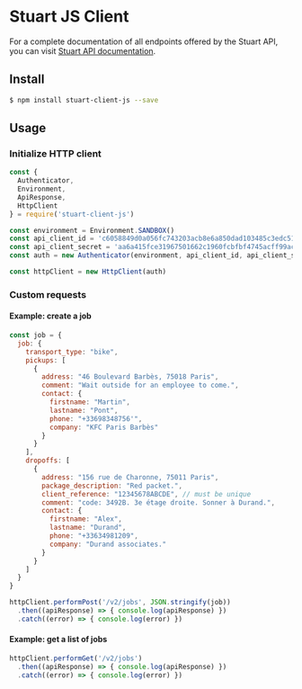 # Stuart JS Client

For a complete documentation of all endpoints offered by the Stuart API, you can visit [Stuart API documentation](https://stuart.api-docs.io).

## Install
``` bash
$ npm install stuart-client-js --save
```

## Usage

### Initialize HTTP client

```javascript
const {
  Authenticator,
  Environment,
  ApiResponse,
  HttpClient
} = require('stuart-client-js')

const environment = Environment.SANDBOX()
const api_client_id = 'c6058849d0a056fc743203acb8e6a850dad103485c3edc51b16a9260cc7a7689' // can be found here: https://admin-sandbox.stuart.com/client/api
const api_client_secret = 'aa6a415fce31967501662c1960fcbfbf4745acff99acb19dbc1aae6f76c9c618' // can be found here: https://admin-sandbox.stuart.com/client/api
const auth = new Authenticator(environment, api_client_id, api_client_secret)

const httpClient = new HttpClient(auth)
```

### Custom requests

#### Example: create a job

```javascript
const job = {
  job: {
    transport_type: "bike",
    pickups: [
      {
        address: "46 Boulevard Barbès, 75018 Paris",
        comment: "Wait outside for an employee to come.",
        contact: {
          firstname: "Martin",
          lastname: "Pont",
          phone: "+33698348756'",
          company: "KFC Paris Barbès"
        }
      }
    ],
    dropoffs: [
      {
        address: "156 rue de Charonne, 75011 Paris",
        package_description: "Red packet.",
        client_reference: "12345678ABCDE", // must be unique
        comment: "code: 3492B. 3e étage droite. Sonner à Durand.",
        contact: {
          firstname: "Alex",
          lastname: "Durand",
          phone: "+33634981209",
          company: "Durand associates."
        }
      }
    ]
  }
}

httpClient.performPost('/v2/jobs', JSON.stringify(job))
  .then((apiResponse) => { console.log(apiResponse) })
  .catch((error) => { console.log(error) })
```

#### Example: get a list of jobs

```javascript
httpClient.performGet('/v2/jobs')
  .then((apiResponse) => { console.log(apiResponse) })
  .catch((error) => { console.log(error) })
```
